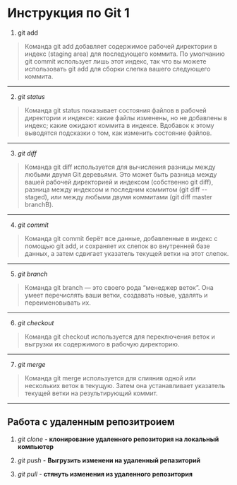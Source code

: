 # Инструкция по Git 1
1. git add

>Команда git add добавляет содержимое рабочей директории в индекс (staging area) для последующего коммита. По умолчанию git commit использует лишь этот индекс, так что вы можете использовать git add для сборки слепка вашего следующего коммита.
***

2. *git status*

>Команда git status показывает состояния файлов в рабочей директории и индексе: какие файлы изменены, но не добавлены в индекс; какие ожидают коммита в индексе. Вдобавок к этому выводятся подсказки о том, как изменить состояние файлов.
***
3. *git diff*

>Команда git diff используется для вычисления разницы между любыми двумя Git деревьями. Это может быть разница между вашей рабочей директорией и индексом (собственно git diff), разница между индексом и последним коммитом (git diff --staged), или между любыми двумя коммитами (git diff master branchB).
***

4. *git commit*

>Команда git commit берёт все данные, добавленные в индекс с помощью git add, и сохраняет их слепок во внутренней базе данных, а затем сдвигает указатель текущей ветки на этот слепок.
***
5. *git branch*

>Команда git branch — это своего рода “менеджер веток”. Она умеет перечислять ваши ветки, создавать новые, удалять и переименовывать их.
***

6. *git checkout*

>Команда git checkout используется для переключения веток и выгрузки их содержимого в рабочую директорию.
***

7. *git merge*

>Команда git merge используется для слияния одной или нескольких веток в текущую. Затем она устанавливает указатель текущей ветки на результирующий коммит.
***
## Работа с удаленным репозитроием

1. *git clone* - **клонирование удаленного репозитория на локальный компьютер**

2. *git push* - **Выгрузить изменени на удаленный репазиторий**

3. *git pull* - **стянуть изменения из удаленного репозитория**